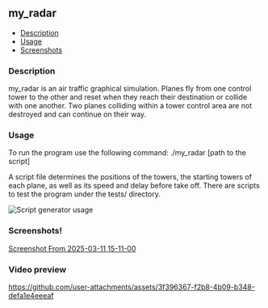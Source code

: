 ## my_radar

- [Description](#description)
- [Usage](#usage)
- [Screenshots](#screenshots)

### Description

my_radar is an air traffic graphical simulation.
Planes fly from one control tower to the other and reset when they reach their
destination or collide with one another.
Two planes colliding within a tower control area are not destroyed and can
continue on their way.

### Usage
To run the program use the following command: ./my_radar [path to the script]

A script file determines the positions of the towers, the starting towers of
each plane, as well as its speed and delay before take off.
There are scripts to test the program under the tests/ directory.

![Script generator usage](assets/screenshots/script_generator_usage.png)

### Screenshots!
[Screenshot From 2025-03-11 15-11-00](https://github.com/user-attachments/assets/bdac4a23-0be5-441c-9abb-e5a9657e1bdb)

### Video preview

https://github.com/user-attachments/assets/3f396367-f2b8-4b09-b348-defa1e4eeeaf


